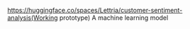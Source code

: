 https://huggingface.co/spaces/Lettria/customer-sentiment-analysis(Working prototype)
A machine learning model 
